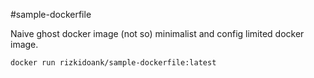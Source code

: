 #sample-dockerfile

Naive ghost docker image
(not so) minimalist and config limited docker image.

```
docker run rizkidoank/sample-dockerfile:latest
```
